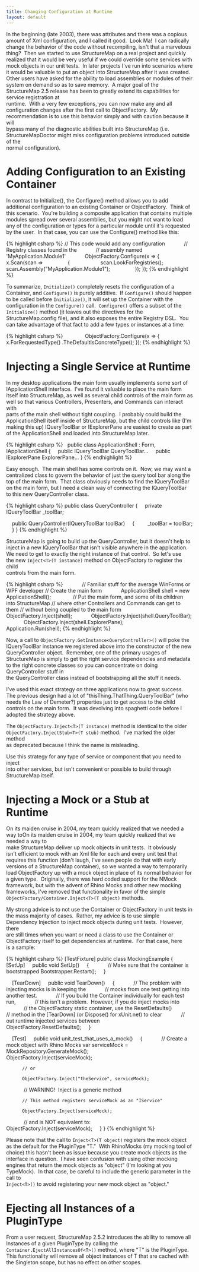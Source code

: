 ```yaml
---
title: Changing Configuration at Runtime
layout: default
---
```


In the beginning (late 2003), there was attributes and there was a copious
amount of Xml configuration, and I called it good.          Look Ma!  I can
radically change the behavior of the code without         recompiling, isn't
that a marvelous thing?          Then we started to use StructureMap on a real
project and quickly realized that         it would be very useful if we could
override some services with mock objects in         our unit tests.  In later
projects I've run into scenarios where it would         be valuable to put an
object into StructureMap after it was created.  Other         users have asked
for the ability to load assemblies or modules of their system         on demand
so as to save memory.  A major goal of the StructureMap 2.5         release has
been to greatly extend its capabilities for service registration at        
runtime.  With a very few exceptions, you can now make any and all        
configuration changes after the first call to ObjectFactory.  My        
recommendation is to use this behavior simply and with caution because it will  
bypass many of the diagnostic abilities built into StructureMap (i.e.        
StructureMapDoctor might miss configuration problems introduced outside of the  
normal configuration).

Adding Configuration to an Existing Container
=================================


In contrast to Initialize(), the Configure() method allows you to add
additional         configuration to an existing Container or ObjectFactory. 
Think of this         scenario.  You're building a composite application that
contains multiple         modules spread over several assemblies, but you might
not want to load any of         the configuration or types for a particular
module until it's requested by the         user.  In that case, you can use the
Configure() method like this:


{% highlight csharp %}
// This code would add any configuration            
// Registry classes found in the            
// assembly named 'MyApplication.Module1'            
ObjectFactory.Configure(x => 
{                 
    x.Scan(scan =>                 
    {                     
        scan.LookForRegistries();                     
        scan.Assembly("MyApplication.Module1");                 
    }); 
});
{% endhighlight %}


To summarize, `Initialize()` completely resets the configuration of a
Container,         and `Configure()` is purely additive.  If `Configure()` should
happen to be         called before `Initialize()`, it will set up the Container
with the configuration         in the `Configure()` call.  `Configure()` offers a
subset of the `Initialize()`         method (it leaves out the directives for the
StructureMap.config file), and it         also exposes the entire Registry DSL. 
You can take advantage of that fact         to add a few types or instances at a
time:


{% highlight csharp %}              
ObjectFactory.Configure(x => 
{                 
    x.ForRequestedType<ISomething>()
        .TheDefaultIsConcreteType<SomethingOne>(); 
});
{% endhighlight %}


Injecting a Single Service at Runtime
=================================


In my desktop applications the main form usually implements some sort of        
IApplicationShell interface.  I've found it valuable to place the main form     
itself into StructureMap, as well as several child controls of the main form as 
well so that various Controllers, Presenters, and Commands can interact with    
parts of the main shell without tight coupling.  I probably could build the
ApplicationShell             itself inside of StructureMap, but the child
controls like (I'm making this up)             IQueryToolBar or IExplorerPane
are easiest to create as part of the             ApplicationShell and loaded
into StructureMap later.


{% highlight csharp %}   
public class ApplicationShell : Form, IApplicationShell 
{ 
    public IQueryToolBar QueryToolBar...
    public IExplorerPane ExplorerPane...
}
{% endhighlight %}


Easy enough.  The main shell has some controls on it.  Now, we may want     a
centralized class to govern the behavior of just the query tool bar along the   
top of the main form.  That class obviously needs to find the IQueryToolBar    
on the main form, but I need a clean way of connecting the IQueryToolBar to this
new QueryController class.


{% highlight csharp %} 
public class QueryController
{ 
    private IQueryToolBar _toolBar;  

    public QueryController(IQueryToolBar toolBar) 
    { 
        _toolBar = toolBar; 
    } 
}
{% endhighlight %}


StructureMap is going to build up the QueryController, but it doesn't help to   
inject in a new IQueryToolBar that isn't visible anywhere in the application.   
We need to get to exactly the right instance of that control.  So let's use    
the new `Inject<T>(T instance)` method on ObjectFactory to register the child   
controls from the main form.


{% highlight csharp %}            
// Familiar stuff for the average WinForms or WPF developer
// Create the main form            
ApplicationShell shell = new 
ApplicationShell();   
           
// Put the main form, and some of its children into StructureMap
// where other Controllers and Commands can get to them
// without being coupled to the main form            
ObjectFactory.Inject<IApplicationShell>(shell);            
ObjectFactory.Inject<IQueryToolBar>(shell.QueryToolBar);            
ObjectFactory.Inject<IExplorerPane>(shell.ExplorerPane);     
           
Application.Run(shell);
{% endhighlight %}


Now, a call to `ObjectFactory.GetInstance<QueryController>()` will poke the    
IQueryToolBar instance we registered above into the constructor of the new    
QueryController object.  Remember, one of the primary usages of     StructureMap
is simply to get the right service dependencies and metadata to the     right
concrete classes so you can concentrate on doing QueryController stuff in    
the QueryController class instead of bootstrapping all the stuff it needs.


I've used this exact strategy on three applications now to great success.     
The previous design had a lot of "thisThing.ThatThing.QueryToolBar"     (who
needs the Law of Demeter?) properties     just to get access to the child
controls on the main form.  It was     devolving into spaghetti code before I
adopted the strategy above.


The `ObjectFactory.Inject<T>(T instance)` method is identical to the older    
`ObjectFactory.InjectStub<T>(T stub)` method.  I've marked the older method    
as deprecated because I think the name is misleading. 


Use this strategy for any type of service or component that you need to inject  
into other services, but isn't convenient or possible to build through    
StructureMap itself.


Injecting a Mock or a Stub at Runtime
=================================


On its maiden cruise in 2004, my team quickly realized that we needed a way toOn
its maiden cruise in 2004, my team quickly realized that we needed a way to     
make StructureMap deliver up mock objects in unit tests.  It obviously        
isn't efficient to mock with an Xml file for each and every unit test that      
requires this function (don't laugh, I've seen people do that with early        
versions of a StructureMap container), so we wanted a way to temporarily load
ObjectFactory up         with a mock object in place of its normal behavior for
a given type.          Originally, there was hard coded support for the NMock
framework, but with the         advent of Rhino Mocks and other new mocking
frameworks, I've removed that         functionality in favor of the simple
`ObjectFactory/Container.Inject<T>(T object)`         methods.


My strong advice is to not use the Container or ObjectFactory in unit tests in  
the mass majority of cases.  Rather, my advice is to use simple           
Dependency Injection to inject mock objects during unit tests.  However, there  
are still times when you want or need a class to use the Container or           
ObjectFactory itself to get dependencies at runtime.  For that case, here       
is a sample:


{% highlight csharp %} 
[TestFixture] 
public class MockingExample 
{ 
    [SetUp] 
    public void SetUp() 
    {             
          // Make sure that the container is bootstrapped
          Bootstrapper.Restart(); 
    }  

    [TearDown] 
    public void TearDown() 
    {             
          // The problem with injecting mocks is in keeping the             
          // mocks from one test getting into another test.              
          // If you build the Container individually for each test run,             
          // this isn't a problem.  However, if you do inject mocks into             
          // the ObjectFactory static container, use the ResetDefaults()             
          // method in the [TearDown] (or Dispose() for xUnit.net) to clear             
          // out runtime injected services between             
          ObjectFactory.ResetDefaults(); 
    }  

    [Test] 
    public void unit_test_that_uses_a_mock() 
    {             
          // Create a mock object with Rhino Mocks
          var serviceMock = MockRepository.GenerateMock<IService>();               
          ObjectFactory.Inject(serviceMock);               

          // or      

          ObjectFactory.Inject("theService", serviceMock);   
            
          // WARNING!  Inject is a generic method

          // This method registers serviceMock as an "IService"             
          ObjectFactory.Inject(serviceMock);   
            
          // and is NOT equivalent to:             
          ObjectFactory.Inject<IBasicService>(serviceMock); 
    } 
}
{% endhighlight %}


Please note that the call to `Inject<T>(T object)` registers the mock object as
the     default for the PluginType "T."  With RhinoMocks (my mocking tool of    
choice) this hasn't been as issue because you create mock objects as the    
interface in question.  I have seen confusion with using other mocking    
engines that return the mock objects as "object" (I'm looking at you TypeMock). 
In that case, be careful to include the generic parameter in the call to    
`Inject<T>()` to avoid registering your new mock object as "object." 


Ejecting all Instances of a PluginType
=================================


From a user request, StructureMap 2.5.2 introduces the ability to remove all    
Instances of a given PluginType by calling the
`Container.EjectAllInstancesOf<T>()`  method, where "T" is the
PluginType.  This functionality will remove all             object instances of
T that are cached with the Singleton scope, but has no             effect on
other scopes.

